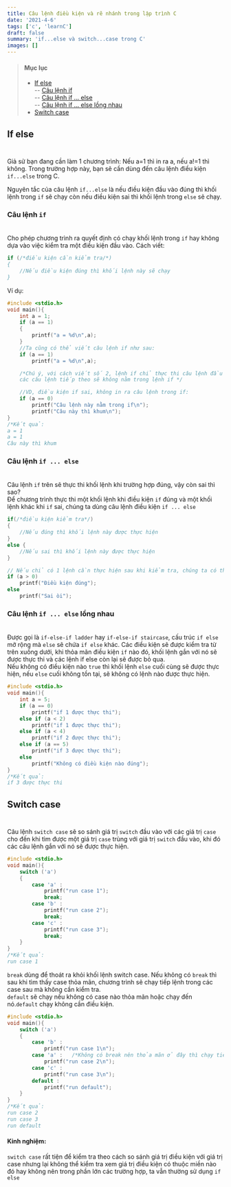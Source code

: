 ```yaml
---
title: Câu lệnh điều kiện và rẽ nhánh trong lập trình C
date: '2021-4-6'
tags: ['c', 'learnC']
draft: false
summary: 'if...else và switch...case trong C'
images: []
---
```


> #### Mục lục
>
> - [If else](#s1)<br/>
>   -- [Câu lệnh if](#s2)<br/>
>   -- [Câu lệnh if ... else](#s3)<br/>
>   -- [Câu lệnh if ... else lồng nhau](#s4)<br/>
> - [Switch case](#s5)<br/>

## If else<br id="s1"></br>

Giả sử bạn đang cần làm 1 chương trình: Nếu a=1 thì in ra a, nếu a!=1 thì không. Trong trường hợp này, bạn sẽ cần dùng đến câu lệnh điều kiện `if...else` trong C.

Nguyên tắc của câu lệnh `if...else` là nếu điều kiện đầu vào đúng thì khối lệnh trong `if` sẽ chạy còn nếu điều kiện sai thì khối lệnh trong `else` sẽ chạy.

### Câu lệnh `if`<br id="s2"></br>

Cho phép chương trình ra quyết định có chạy khối lệnh trong `if` hay không dựa vào việc kiểm tra một điều kiện đầu vào.
Cách viết:

```c
if (/*điều kiện cần kiểm tra/*)
{
    //Nếu điều kiện đúng thì khối lệnh này sẽ chạy
}
```

Ví dụ:

```c
#include <stdio.h>
void main(){
    int a = 1;
    if (a == 1)
    {
        printf("a = %d\n",a);
    }
    //Ta cũng có thể viết câu lệnh if như sau:
    if (a == 1)
        printf("a = %d\n",a);

    /*Chú ý, với cách viết số 2, lệnh if chỉ thực thi câu lệnh đầu tiên sau if
    các câu lệnh tiếp theo sẽ không nằm trong lệnh if */

    //VD, điều kiện if sai, không in ra câu lệnh trong if:
    if (a == 0)
        printf("Câu lệnh này nằm trong if\n");
        printf("Câu này thì khum\n");
}
/*Kết quả:
a = 1
a = 1
Câu này thì khum
```

### Câu lệnh `if ... else`<br id="s3"></br>

Câu lệnh `if` trên sẽ thực thi khối lệnh khi trường hợp đúng, vậy còn sai thì sao?<br/>
Để chương trình thực thi một khối lệnh khi điều kiện `if` đúng và một khối lệnh khác khi `if` sai, chúng ta dùng câu lệnh điều kiện `if ... else`

```c
if(/*điều kiện kiểm tra*/)
{
    //Nếu đúng thì khối lệnh này được thực hiện
}
else {
    //Nếu sai thì khối lệnh này được thực hiện
}

// Nếu chỉ có 1 lệnh cần thực hiện sau khi kiểm tra, chúng ta có thể viết gọn, ví dụ:
if (a > 0)
    printf("Điều kiện đúng");
else
    printf("Sai òi");
```

### Câu lệnh `if ... else` lồng nhau<br id="s4"></br>

Được gọi là `if-else-if ladder` hay `if-else-if staircase`, cấu trúc `if else` mở rộng mà `else` sẽ chứa `if else` khác. Các điều kiện sẽ được kiểm tra từ trên xuống dưới, khi thỏa mãn điều kiện `if` nào đó, khối lệnh gắn với nó sẽ được thực thi và các lệnh if else còn lại sẽ được bỏ qua.<br/>
Nếu không có điều kiện nào `true` thì khối lệnh `else` cuối cùng sẽ được thực hiện, nếu `else` cuối không tồn tại, sẽ không có lệnh nào được thực hiện.

```c
#include <stdio.h>
void main(){
    int a = 5;
    if (a == 0)
        printf("if 1 được thực thi");
    else if (a < 2)
        printf("if 1 được thực thi");
    else if (a < 4)
        printf("if 2 được thực thi");
    else if (a == 5)
        printf("if 3 được thực thi");
    else
        printf("Không có điều kiện nào đúng");
}
/*Kết quả:
if 3 được thực thi
```

## Switch case<br id="s5"></br>

Câu lệnh `switch case` sẽ so sánh giá trị `switch` đầu vào với các giá trị `case` cho đến khi tìm được một giá trị `case` trùng với giá trị `switch` đầu vào, khi đó các câu lệnh gắn với nó sẽ được thực hiện.

```c
#include <stdio.h>
void main(){
    switch ('a')
    {
        case 'a' :
            printf("run case 1");
            break;
        case 'b' :
            printf("run case 2");
            break;
        case 'c' :
            printf("run case 3");
            break;
    }
}
/*Kết quả:
run case 1
```

`break` dùng để thoát ra khỏi khối lệnh switch case. Nếu không có `break` thì sau khi tìm thấy case thỏa mãn, chương trình sẽ chạy tiếp lệnh trong các case sau mà không cần kiểm tra.<br/>
`default` sẽ chạy nếu không có case nào thỏa mãn hoặc chạy đến nó.`default` chạy không cần điều kiện.

```c
#include <stdio.h>
void main(){
    switch ('a')
    {
        case 'b' :
            printf("run case 1\n");
        case 'a' :   /*Không có break nên thỏa mãn ở đây thì chạy tiếp các lệnh sau luôn*/
            printf("run case 2\n");
        case 'c' :
            printf("run case 3\n");
        default :
            printf("run default");
    }
}
/*Kết quả:
run case 2
run case 3
run default
```

#### Kinh nghiệm:

`switch case` rất tiện để kiểm tra theo cách so sánh giá trị điều kiện với giá trị case nhưng lại không thể kiểm tra xem giá trị điều kiện có thuộc miền nào đó hay không nên trong phần lớn các trường hợp, ta vẫn thường sử dụng `if else`
